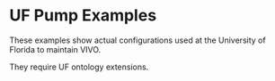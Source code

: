 # UF Pump Examples

These examples show actual configurations used at the University of Florida to maintain VIVO.

They require UF ontology extensions.

